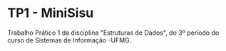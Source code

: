 # TP1 - MiniSisu
Trabalho Prático 1 da disciplina "Estruturas de Dados", do 3º período do curso de Sistemas de Informação -UFMG.
